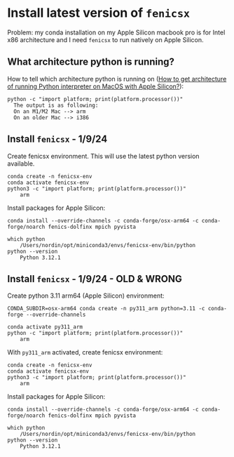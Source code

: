 # Install latest version of `fenicsx`

Problem: my conda installation on my Apple Silicon macbook pro is for Intel x86 architecture and I need `fenicsx` to run natively on Apple Silicon. 

## What architecture python is running?

How to tell which architecture python is running on ([How to get architecture of running Python interpreter on MacOS with Apple Silicon?](https://stackoverflow.com/questions/71548156/how-to-get-architecture-of-running-python-interpreter-on-macos-with-apple-silico)):

    python -c "import platform; print(platform.processor())"
      The output is as following:
      On an M1/M2 Mac --> arm
      On an older Mac --> i386

## Install `fenicsx` - 1/9/24

Create fenicsx environment. This will use the latest python version available.

    conda create -n fenicsx-env
    conda activate fenicsx-env
    python3 -c "import platform; print(platform.processor())"
        arm

Install packages for Apple Silicon:

    conda install --override-channels -c conda-forge/osx-arm64 -c conda-forge/noarch fenics-dolfinx mpich pyvista
    
    which python
        /Users/nordin/opt/miniconda3/envs/fenicsx-env/bin/python
    python --version
        Python 3.12.1



## Install `fenicsx` - 1/9/24 - OLD & WRONG

Create python 3.11 arm64 (Apple Silicon) environment:

    CONDA_SUBDIR=osx-arm64 conda create -n py311_arm python=3.11 -c conda-forge --override-channels
    
    conda activate py311_arm
    python -c "import platform; print(platform.processor())"
        arm

With `py311_arm` activated, create fenicsx environment:

    conda create -n fenicsx-env
    conda activate fenicsx-env
    python3 -c "import platform; print(platform.processor())"
        arm

Install packages for Apple Silicon:

    conda install --override-channels -c conda-forge/osx-arm64 -c conda-forge/noarch fenics-dolfinx mpich pyvista
    
    which python
        /Users/nordin/opt/miniconda3/envs/fenicsx-env/bin/python
    python --version
        Python 3.12.1

